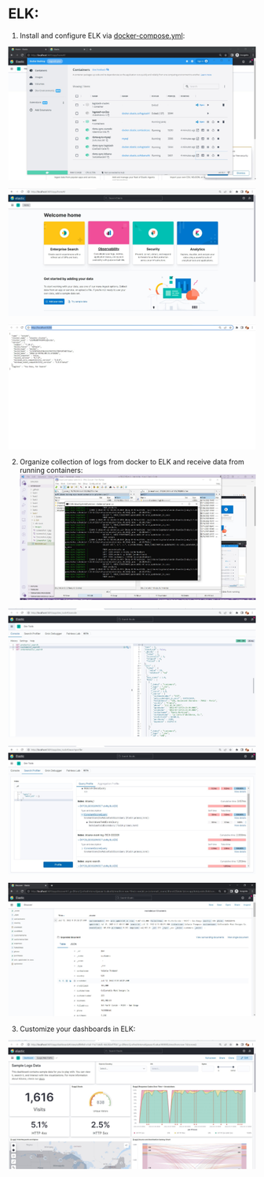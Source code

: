 
# ELK: # 

1. Install and configure ELK via  [docker-compose.yml](https://github.com/ogonek2210/internship/tree/master/Task7/2.%20ELK/elk+mysql):

![task1-2](./images/Screenshot_5.jpg)

![task1-1](./images/Screenshot_4.jpg)

![task1-2](./images/Screenshot_13.jpg)



2. Organize collection of logs from docker to ELK and receive data from running containers:
![task2](./images/Screenshot_2.jpg)

![task2](./images/Screenshot_6.jpg)

![task2](./images/Screenshot_10.jpg)

![task2](./images/Screenshot_12.jpg)

3. Customize your dashboards in ELK:

![task23](./images/Screenshot_1.jpg)
